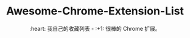 <div align="center">
  <h1>Awesome-Chrome-Extension-List</h1>

  <p>:heart: 我自己的收藏列表 - :+1: 很棒的 Chrome 扩展。</p>
</div>
